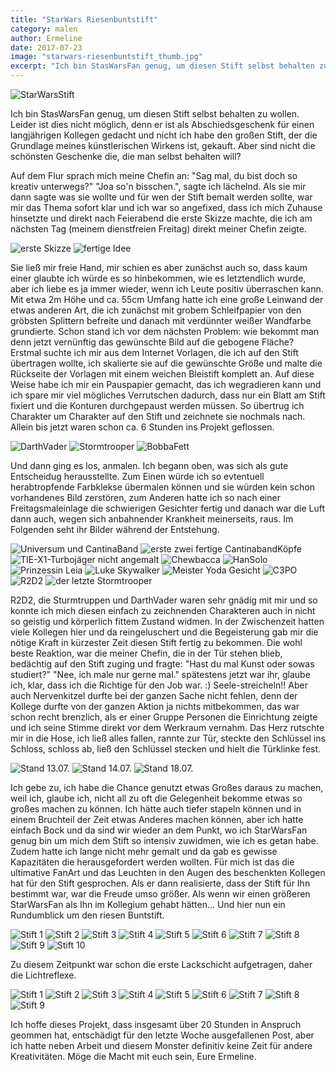 ```yaml
---
title: "StarWars Riesenbuntstift"
category: malen
author: Ermeline
date: 2017-07-23
image: "starwars-riesenbuntstift_thumb.jpg"
excerpt: "Ich bin StasWarsFan genug, um diesen Stift selbst behalten zu wollen."
---
```


![StarWarsStift](_1110299.jpg)

Ich bin StasWarsFan genug, um diesen Stift selbst behalten zu wollen. Leider ist dies nicht möglich, denn er ist als Abschiedsgeschenk für einen langjährigen Kollegen gedacht und nicht ich habe den großen Stift, der die Grundlage meines künstlerischen Wirkens ist, gekauft. Aber sind nicht die schönsten Geschenke die, die man selbst behalten will?

Auf dem Flur sprach mich meine Chefin an: "Sag mal, du bist doch so kreativ unterwegs?" "Joa so'n bisschen.", sagte ich lächelnd. 
Als sie mir dann sagte was sie wollte und für wen der Stift bemalt werden sollte, war mir das Thema sofort klar und ich war so angefixed, dass ich mich Zuhause hinsetzte und direkt nach Feierabend die erste Skizze machte, die ich am nächsten Tag (meinem dienstfreien Freitag) direkt meiner Chefin zeigte. 

![erste Skizze](IMG_20170706_191450.jpg)
![fertige Idee](IMG_20170706_201829.jpg)

Sie ließ mir freie Hand, mir schien es aber zunächst auch so, dass kaum einer glaubte ich würde es so hinbekommen, wie es letztendlich wurde, aber ich liebe es ja immer wieder, wenn ich Leute positiv überraschen kann. 
Mit etwa 2m Höhe und ca. 55cm Umfang hatte ich eine große Leinwand der etwas anderen Art, die ich zunächst mit grobem Schleifpapier von den gröbsten Splittern befreite und danach mit verdünnter weißer Wandfarbe grundierte. Schon stand ich vor dem nächsten Problem: wie bekommt man denn jetzt vernünftig das gewünschte Bild auf die gebogene Fläche? Erstmal suchte ich mir aus dem Internet Vorlagen, die ich auf den Stift übertragen wollte, ich skalierte sie auf die gewünschte Größe und malte die Rückseite der Vorlagen mit einem weichen Bleistift komplett an. Auf diese Weise habe ich mir ein Pauspapier gemacht, das ich wegradieren kann und ich spare mir viel mögliches Verrutschen dadurch, dass nur ein Blatt am Stift fixiert und die Konturen durchgepaust werden müssen. 
So übertrug ich Charakter um Charakter auf den Stift und zeichnete sie nochmals nach. Allein bis jetzt waren schon ca. 6 Stunden ins Projekt geflossen. 

![DarthVader](IMG_20170712_102029.jpg)
![Stormtrooper](IMG_20170712_102037.jpg)
![BobbaFett](IMG_20170712_104823.jpg)

Und dann ging es los, anmalen. Ich begann oben, was sich als gute Entscheidug herausstellte. Zum Einen würde ich so evtentuell herabtropfende Farbklekse übermalen können und sie würden kein schon vorhandenes Bild zerstören, zum Anderen hatte ich so nach einer Freitagsmaleinlage die schwierigen Gesichter fertig und danach war die Luft dann auch, wegen sich anbahnender Krankheit meinerseits, raus. Im Folgenden seht ihr Bilder während der Entstehung.

![Universum und CantinaBand](IMG_20170713_134718.jpg)
![erste zwei fertige CantinabandKöpfe](IMG_20170713_134732.jpg)
![TIE-X1-Turbojäger nicht angemalt](IMG_20170713_134757.jpg)
![Chewbacca](IMG_20170714_112436.jpg)
![HanSolo](IMG_20170714_112430.jpg)
![Prinzessin Leia](IMG_20170714_121803.jpg)
![Luke Skywalker](IMG_20170714_141952.jpg)
![Meister Yoda Gesicht](IMG_20170714_141957.jpg)
![C3PO](IMG_20170714_153739.jpg)
![R2D2](IMG_20170714_160333.jpg)
![der letzte Stormtrooper](IMG_20170718_094915.jpg)

R2D2, die Sturmtruppen und DarthVader waren sehr gnädig mit mir und so konnte ich mich diesen einfach zu zeichnenden Charakteren auch in nicht so geistig und körperlich fittem Zustand widmen. In der Zwischenzeit hatten viele Kollegen hier und da reingeluschert und die Begeisterung gab mir die nötige Kraft in kürzester Zeit diesen Stift fertig zu bekommen. Die  wohl beste Reaktion, war die meiner Chefin, die in der Tür stehen blieb, bedächtig auf den Stift zuging und fragte: "Hast du mal Kunst oder sowas studiert?" "Nee, ich male nur gerne mal." spätestens jetzt war ihr, glaube ich, klar, dass ich die Richtige für den Job war. :) Seele-streicheln!! 
Aber auch Nervenkitzel durfte bei der ganzen Sache nicht fehlen, denn der Kollege durfte von der ganzen Aktion ja nichts mitbekommen, das war schon recht brenzlich, als er einer Gruppe Personen die Einrichtung zeigte und ich seine Stimme direkt vor dem Werkraum vernahm. Das Herz rutschte mir in die Hose, ich ließ alles fallen, rannte zur Tür, steckte den Schlüssel ins Schloss, schloss ab, ließ den Schlüssel stecken und hielt die Türklinke fest. 

![Stand 13.07.](IMG_20170713_134745.jpg)
![Stand 14.07.](IMG_20170714_160355.jpg)
![Stand 18.07.](IMG_20170718_101108.jpg)

Ich gebe zu, ich habe die Chance genutzt etwas Großes daraus zu machen, weil ich, glaube ich, nicht all zu oft die Gelegenheit bekomme etwas so großes machen zu können. Ich hätte auch tiefer stapeln können und in einem Bruchteil der Zeit etwas Anderes machen können, aber ich hatte einfach Bock und da sind wir wieder an dem Punkt, wo ich StarWarsFan genug bin um mich dem Stift so intensiv zuwidmen, wie ich es getan habe. Zudem hatte ich lange nicht mehr gemalt und da gab es gewisse Kapazitäten die herausgefordert werden wollten. Für mich ist das die ultimative FanArt und das Leuchten in den Augen des beschenkten Kollegen hat für den Stift gesprochen. Als er dann realisierte, dass der Stift für Ihn bestimmt war, war die Freude umso größer. Als wenn wir einen größeren StarWarsFan als Ihn im Kollegium gehabt hätten...
Und hier nun ein Rundumblick um den riesen Buntstift.

![Stift 1](IMG_20170718_101048.jpg)
![Stift 2](IMG_20170718_101053.jpg)
![Stift 3](IMG_20170718_101057.jpg)
![Stift 4](IMG_20170718_101100.jpg)
![Stift 5](IMG_20170718_101104.jpg)
![Stift 6](IMG_20170718_101108.jpg)
![Stift 7](IMG_20170718_101111.jpg)
![Stift 8](IMG_20170718_101115.jpg)
![Stift 9](IMG_20170718_101119.jpg)
![Stift 10](IMG_20170718_101132.jpg)

Zu diesem Zeitpunkt war schon die erste Lackschicht aufgetragen, daher die Lichtreflexe.

![Stift 1](_1110250.jpg)
![Stift 2](_1110251.jpg)
![Stift 3](_1110252.jpg)
![Stift 4](_1110253.jpg)
![Stift 5](_1110254.jpg)
![Stift 6](_1110255.jpg)
![Stift 7](_1110256.jpg)
![Stift 8](_1110257.jpg)
![Stift 9](_1110258.jpg)

Ich hoffe dieses Projekt, dass insgesamt über 20 Stunden in Anspruch geommen hat, entschädigt für den letzte Woche ausgefallenen Post, aber ich hatte neben Arbeit und diesem Monster definitiv keine Zeit für andere Kreativitäten. Möge die Macht mit euch sein, Eure Ermeline.


